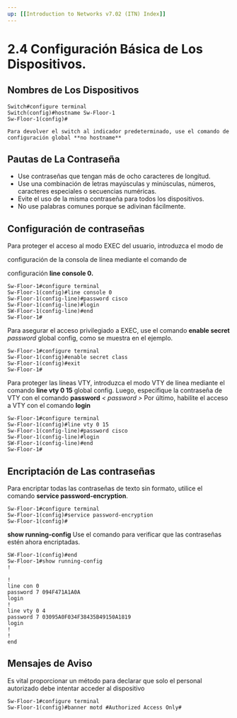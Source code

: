 ```yaml
---
up: [[Introduction to Networks v7.02 (ITN) Index]]
---
```

# 2.4 Configuración Básica de Los Dispositivos.

## Nombres de Los Dispositivos

```
Switch#configure terminal
Switch(config)#hostname Sw-Floor-1
Sw-Floor-1(config)#
```

```ad-note
Para devolver el switch al indicador predeterminado, use el comando de configuración global **no hostname**
```

## Pautas de La Contraseña

- Use contraseñas que tengan más de ocho caracteres de longitud.
- Use una combinación de letras mayúsculas y minúsculas, números, caracteres especiales o secuencias numéricas.
- Evite el uso de la misma contraseña para todos los dispositivos.
- No use palabras comunes porque se adivinan fácilmente.

## Configuración de contraseñas

Para proteger el acceso al modo EXEC del usuario, introduzca el modo de

configuración de la consola de línea mediante el comando de

configuración **line console 0.**

```
Sw-Floor-1#configure terminal
Sw-Floor-1(config)#line console 0
Sw-Floor-1(config-line)#password cisco
Sw-Floor-1(config-line)#login
SW-Floor-1(config-line)#end
Sw-Floor-1#
```

Para asegurar el acceso privilegiado a EXEC, use el comando **enable secret** *password* global config, como se muestra en el ejemplo.

```
Sw-Floor-1#configure terminal
Sw-Floor-1(config)#enable secret class
Sw-Floor-1(config)#exit
Sw-Floor-1#
```

Para proteger las líneas VTY, introduzca el modo VTY de línea mediante el comando **line vty 0 15** global config. Luego, especifique la contraseña de VTY con el comando **password** *< password >* Por último, habilite el acceso a VTY con el comando **login**

```
Sw-Floor-1#configure terminal
Sw-Floor-1(config)#line vty 0 15
Sw-Floor-1(config-line)#password cisco
Sw-Floor-1(config-line)#login
SW-Floor-1(config-line)#end
Sw-Floor-1#
```

## Encriptación de Las contraseñas

Para encriptar todas las contraseñas de texto sin formato, utilice el comando **service password-encryption**.

```
Sw-Floor-1#configure terminal
Sw-Floor-1(config)#service password-encryption
Sw-Floor-1(config)#
```

**show running-config** Use el comando para verificar que las contraseñas estén ahora encriptadas.

```
SW-Floor-1(config)#end
Sw-Floor-1#show running-config
!

!
line con 0
password 7 094F471A1A0A
login
!
line vty 0 4
password 7 03095A0F034F38435B49150A1819
login
!
!
end
```

## Mensajes de Aviso

Es vital proporcionar un método para declarar que solo el personal autorizado debe intentar acceder al dispositivo

```
Sw-Floor-1#configure terminal
Sw-Floor-1(config)#banner motd #Authorized Access Only#
```
